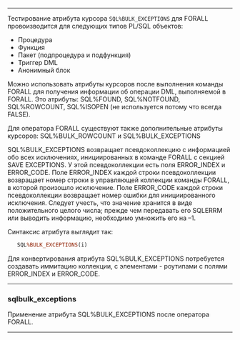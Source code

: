 --------------------------------

Тестирование атрибута курсора `SQL%BULK_EXCEPTIONS` для FORALL провоизводится для следующих типов PL/SQL объектов:

* Процедура
* Функция
* Пакет (подпроцедура и подфункция)
* Триггер DML
* Анонимный блок

Можно использовать атрибуты курсоров после выполнения команды FORALL для получения информации об операции DML, выполняемой в FORALL. 
Это атрибуты: SQL%FOUND, SQL%NOTFOUND, SQL%ROWCOUNT, SQL%ISOPEN (не используется потому что всегда FALSE).

Для оператора FORALL существуют также дополнительные атрибуты курсоров: SQL%BULK_ROWCOUNT и SQL%BULK_EXCEPTIONS

SQL%BULK_EXCEPTIONS возвращает псевдоколлекцию с информацией обо всех исключениях, инициированных в команде FORALL с секцией SAVE EXCEPTIONS. 
У этой псевдоколлекции есть поля ERROR_INDEX и ERROR_CODE. Поле ERROR_INDEX каждой строки псевдоколлекции возвращает номер строки в управляющей коллекции команды FORALL, в которой произошло исключение. Поле ERROR_CODE каждой строки псевдоколлекции возвращает номер ошибки для инициированного исключения. Следует учесть, что значение хранится в виде положительного целого числа; прежде чем передавать его SQLERRM или выводить информацию, необходимо умножить его на –1.

Синтаксис атрибута выглядит так:

```sql
   SQL%BULK_EXCEPTIONS(i)
```

Для конвертирования атрибута SQL%BULK_EXCEPTIONS потребуется создавать иммитацию коллекции, с элементами - роутипами с полями ERROR_INDEX и ERROR_CODE.

--------------------------------

### sqlbulk_exceptions

Применение атрибута SQL%BULK_EXCEPTIONS после оператора FORALL.

--------------------------------

